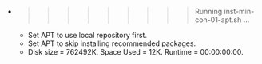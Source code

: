 * >>>>>>>>> Running inst-min-con-01-apt.sh ...
  * Set APT to use local repository first.
  * Set APT to skip installing recommended packages.
  * Disk size = 762492K. Space Used = 12K. Runtime = 00:00:00:00.
